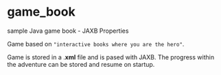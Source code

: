 # game_book

sample Java game book - JAXB Properties 

Game based on `"interactive books where you are the hero"`.

Game is stored in a .__xml__ file and is pased with JAXB.
The progress within the adventure can be stored and resume on startup.